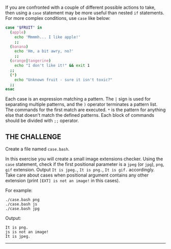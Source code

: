 If you are confronted with a couple of different possible actions to take, then using a `case` statement may be more useful than nested `if` statements. For more complex conditions, use `case` like below:

```bash
case "$FRUIT" in
  (apple)
    echo 'Mmmmh... I like apple!'
    ;;
  (banana)
    echo 'Hm, a bit awry, no?'
    ;;
  (orange|tangerine)
    echo "I don't like it!" && exit 1
  ;;
  (*)
    echo "Unknown fruit - sure it isn't toxic?"
  ;;
esac
```

Each case is an expression matching a pattern. The `|` sign is used for separating multiple patterns, and the `)` operator terminates a pattern list. The commands for the first match are executed. `*` is the pattern for anything else that doesn't match the defined patterns. Each block of commands should be divided with `;;` operator.

## THE CHALLENGE

Create a file named `case.bash`.

In this exercise you will create a small image extensions checker. Using the `case` statement, check if the first positional parameter is a `jpeg` (or `jpg`), `png`, `gif` extension. Output `It is jpeg.`, `It is png.`, `It is gif.` accordingly. Take care about cases when positional argument contains any other extension (print `[EXT] is not an image!` in this cases).

For example:

    ./case.bash png
    ./case.bash js
    ./case.bash jpg

Output:

    It is png.
    js is not an image!
    It is jpeg.

---
